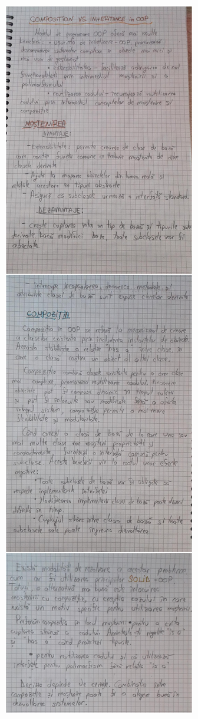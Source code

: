 
![](https://github.com/flcristian/conspect-composition-vs-inheritance/blob/master/composition-vs-inheritance/media/part1.jpg?raw=true)
![](https://github.com/flcristian/conspect-composition-vs-inheritance/blob/master/composition-vs-inheritance/media/part2.jpg?raw=true)
![](https://github.com/flcristian/conspect-composition-vs-inheritance/blob/master/composition-vs-inheritance/media/part3.jpg?raw=true)
